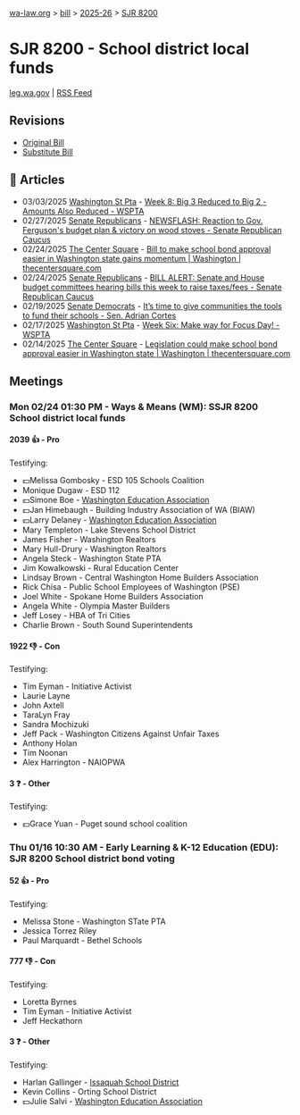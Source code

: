 [wa-law.org](/) > [bill](/bill/) > [2025-26](/bill/2025-26/) > [SJR 8200](/bill/2025-26/sjr/8200/)

# SJR 8200 - School district local funds
[leg.wa.gov](https://app.leg.wa.gov/billsummary?BillNumber=8200&Year=2025&Initiative=false) | [RSS Feed](./rss.xml)

## Revisions
* [Original Bill](1/)
* [Substitute Bill](S/)

## 📰 Articles
* 03/03/2025 [Washington St Pta](/org/washington_st_pta/) - [Week 8: Big 3 Reduced to Big 2 - Amounts Also Reduced - WSPTA](https://www.wastatepta.org/week-8-big-3-reduced-to-big-2-amounts-also-reduced/#:~:text=SSJR%208200)
* 02/27/2025 [Senate Republicans](/org/senate_republicans/) - [NEWSFLASH: Reaction to Gov. Ferguson's budget plan & victory on wood stoves - Senate Republican Caucus](https://src.wastateleg.org/blog/newsflash-looking-ahead-week-eight-april-3-7/#:~:text=SJR%208200)
* 02/24/2025 [The Center Square](/org/the_center_square/) - [Bill to make school bond approval easier in Washington state gains momentum | Washington | thecentersquare.com](https://www.thecentersquare.com/washington/article_287225e0-f307-11ef-a07a-d7b1edb667ab.html#:~:text=Senate%20Joint%20Resolution%208200)
* 02/24/2025 [Senate Republicans](/org/senate_republicans/) - [BILL ALERT: Senate and House budget committees hearing bills this week to raise taxes/fees - Senate Republican Caucus](https://src.wastateleg.org/blog/bill-alert-senate-house-budget-committees-hearing-bills-week-raise-taxes-fees/#:~:text=SJR%208200)
* 02/19/2025 [Senate Democrats](/org/senate_democrats/) - [It’s time to give communities the tools to fund their schools - Sen. Adrian Cortes](https://senatedemocrats.wa.gov/cortes/2025/02/18/its-time-to-give-communities-the-tools-to-fund-their-schools/#:~:text=Senate%20Joint%20Resolution%208200)
* 02/17/2025 [Washington St Pta](/org/washington_st_pta/) - [Week Six: Make way for Focus Day! - WSPTA](https://www.wastatepta.org/week-six-make-way-for-focus-day/#:~:text=SJR%208200)
* 02/14/2025 [The Center Square](/org/the_center_square/) - [Legislation could make school bond approval easier in Washington state | Washington | thecentersquare.com](https://www.thecentersquare.com/washington/article_00347752-eb07-11ef-bdcc-c33cecbc677d.html#:~:text=Senate%20Joint%20Resolution%208200)

## Meetings
### Mon 02/24 01:30 PM - Ways & Means (WM): SSJR 8200 School district local funds
#### 2039 👍 - Pro
Testifying:
* 💵Melissa Gombosky - ESD 105 Schools Coalition
* Monique Dugaw - ESD 112
* 💵Simone Boe - [Washington Education Association](/org/washington_education_association/)
* 💵Jan Himebaugh - Building Industry Association of WA (BIAW)
* 💵Larry Delaney - [Washington Education Association](/org/washington_education_association/)
* Mary Templeton - Lake Stevens School District
* James Fisher - Washington Realtors
* Mary Hull-Drury - Washington Realtors
* Angela Steck - Washington State PTA
* Jim Kowalkowski - Rural Education Center
* Lindsay Brown - Central Washington Home Builders Association
* Rick Chisa - Public School Employees of Washington (PSE)
* Joel White - Spokane Home Builders Association
* Angela White - Olympia Master Builders
* Jeff Losey - HBA of Tri Cities
* Charlie Brown - South Sound Superintendents

#### 1922 👎 - Con
Testifying:
* Tim Eyman - Initiative Activist
* Laurie Layne
* John Axtell
* TaraLyn Fray
* Sandra Mochizuki
* Jeff Pack - Washington Citizens Against Unfair Taxes
* Anthony Holan
* Tim Noonan
* Alex Harrington - NAIOPWA

#### 3 ❓ - Other
Testifying:
* 💵Grace Yuan - Puget sound school coalition

### Thu 01/16 10:30 AM - Early Learning & K-12 Education (EDU): SJR 8200 School district bond voting
#### 52 👍 - Pro
Testifying:
* Melissa Stone - Washington STate PTA
* Jessica Torrez Riley
* Paul Marquardt - Bethel Schools

#### 777 👎 - Con
Testifying:
* Loretta Byrnes
* Tim Eyman - Initiative Activist
* Jeff Heckathorn

#### 3 ❓ - Other
Testifying:
* Harlan Gallinger - [Issaquah School District](/org/issaquah_school_district/)
* Kevin Collins - Orting School District
* 💵Julie Salvi - [Washington Education Association](/org/washington_education_association/)
